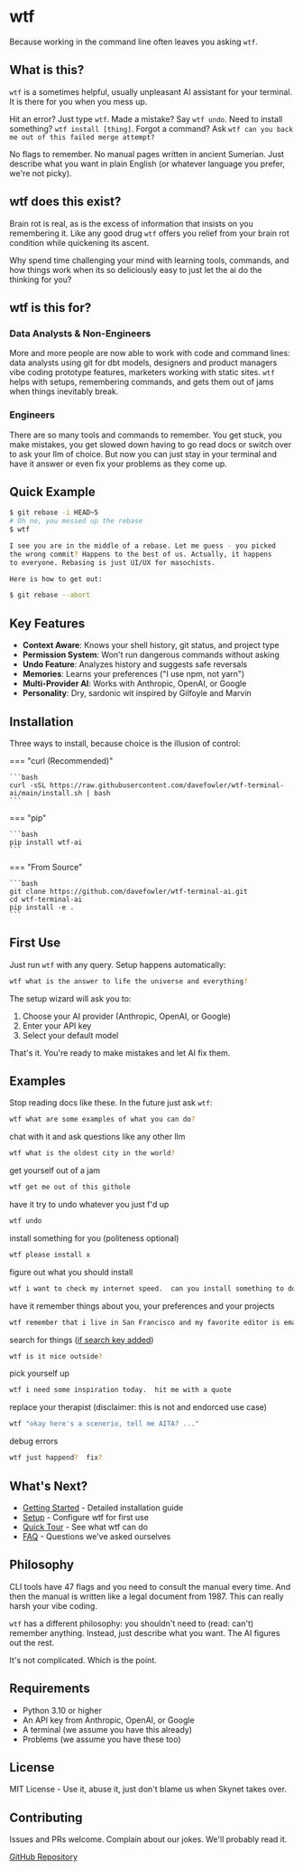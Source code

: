 # wtf

Because working in the command line often leaves you asking `wtf`.

## What is this?

`wtf` is a sometimes helpful, usually unpleasant AI assistant for your terminal. It is there for you when you mess up. 

Hit an error? Just type `wtf`. Made a mistake? Say `wtf undo`. Need to install something? `wtf install [thing]`. Forgot a command? Ask `wtf can you back me out of this failed merge attempt?`

No flags to remember. No manual pages written in ancient Sumerian. Just describe what you want in plain English (or whatever language you prefer, we're not picky).

## wtf does this exist?

Brain rot is real, as is the excess of information that insists on you remembering it.  Like any good drug `wtf` offers you relief from your brain rot condition while quickening its ascent.  

Why spend time challenging your mind with learning tools, commands, and how things work when its so deliciously easy to just let the ai do the thinking for you?

## wtf is this for?

### Data Analysts & Non-Engineers

More and more people are now able to work with code and command lines: data analysts using git for dbt models, designers and product managers vibe coding prototype features, marketers working with static sites. `wtf` helps with setups, remembering commands, and gets them out of jams when things inevitably break.

### Engineers

There are so many tools and commands to remember. You get stuck, you make mistakes, you get slowed down having to go read docs or switch over to ask your llm of choice. But now you can just stay in your terminal and have it answer or even fix your problems as they come up.

## Quick Example

```bash
$ git rebase -i HEAD~5
# Oh no, you messed up the rebase
$ wtf

I see you are in the middle of a rebase. Let me guess - you picked
the wrong commit? Happens to the best of us. Actually, it happens
to everyone. Rebasing is just UI/UX for masochists.

Here is how to get out:

$ git rebase --abort
```

## Key Features

- **Context Aware**: Knows your shell history, git status, and project type
- **Permission System**: Won't run dangerous commands without asking
- **Undo Feature**: Analyzes history and suggests safe reversals
- **Memories**: Learns your preferences ("I use npm, not yarn")
- **Multi-Provider AI**: Works with Anthropic, OpenAI, or Google
- **Personality**: Dry, sardonic wit inspired by Gilfoyle and Marvin

## Installation

Three ways to install, because choice is the illusion of control:

=== "curl (Recommended)"

    ```bash
    curl -sSL https://raw.githubusercontent.com/davefowler/wtf-terminal-ai/main/install.sh | bash
    ```

=== "pip"

    ```bash
    pip install wtf-ai
    ```

=== "From Source"

    ```bash
    git clone https://github.com/davefowler/wtf-terminal-ai.git
    cd wtf-terminal-ai
    pip install -e .
    ```

## First Use

Just run `wtf` with any query. Setup happens automatically:

```bash
wtf what is the answer to life the universe and everything?
```

The setup wizard will ask you to:

1. Choose your AI provider (Anthropic, OpenAI, or Google)
2. Enter your API key
3. Select your default model

That's it. You're ready to make mistakes and let AI fix them.

## Examples

Stop reading docs like these.  In the future just ask `wtf`:

```bash
wtf what are some examples of what you can do?
```


chat with it and ask questions like any other llm

```bash
wtf what is the oldest city in the world?
```

get yourself out of a jam

```bash
wtf get me out of this githole
```

have it try to undo whatever you just f'd up

```bash
wtf undo
```

install something for you (politeness optional)

```bash
wtf please install x
```

figure out what you should install

```bash
wtf i want to check my internet speed.  can you install something to do that and check?
```

have it remember things about you, your preferences and your projects

```bash
wtf remember that i live in San Francisco and my favorite editor is emacs
```

search for things ([if search key added](config/web-search.md))

```bash
wtf is it nice outside?
```

pick yourself up

```bash
wtf i need some inspiration today.  hit me with a quote
```

replace your therapist (disclaimer: this is not and endorced use case)

```bash
wtf "okay here's a scenerio, tell me AITA? ..."
```

debug errors

```bash
wtf just happend?  fix?
```


## What's Next?

- [Getting Started](getting-started.md) - Detailed installation guide
- [Setup](setup.md) - Configure wtf for first use
- [Quick Tour](quick-tour.md) - See what wtf can do
- [FAQ](faq.md) - Questions we've asked ourselves


## Philosophy

CLI tools have 47 flags and you need to consult the manual every time. And then the manual is written like a legal document from 1987.  This can really harsh your vibe coding.

`wtf` has a different philosophy: you shouldn't need to (read: can't) remember anything. Instead, just describe what you want. The AI figures out the rest.

It's not complicated. Which is the point.

## Requirements

- Python 3.10 or higher
- An API key from Anthropic, OpenAI, or Google
- A terminal (we assume you have this already)
- Problems (we assume you have these too)

## License

MIT License - Use it, abuse it, just don't blame us when Skynet takes over.

## Contributing

Issues and PRs welcome. Complain about our jokes. We'll probably read it.

[GitHub Repository](https://github.com/davefowler/wtf-terminal-ai)
